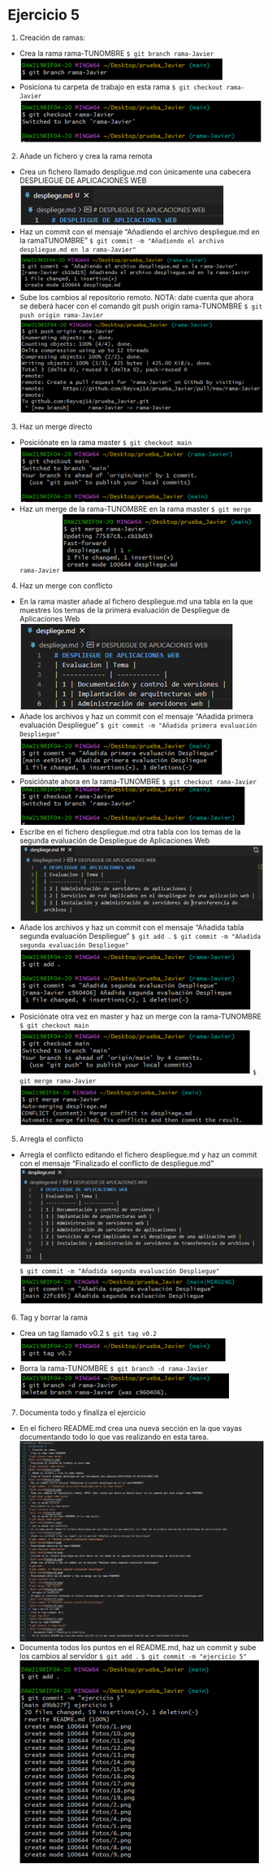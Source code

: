 # Ejercicio 5
1. Creación de ramas:
- Crea la rama rama-TUNOMBRE
`$ git branch rama-Javier`
![alt text](fotos/1.png)
- Posiciona tu carpeta de trabajo en esta rama
`$ git checkout rama-Javier`
![alt text](fotos/2.png)
2. Añade un fichero y crea la rama remota
- Crea un fichero llamado despligue.md con únicamente una cabecera DESPLIEGUE DE APLICACIONES WEB
![alt text](fotos/3.png)
- Haz un commit con el mensaje “Añadiendo el archivo despliegue.md en la ramaTUNOMBRE”
`$ git commit -m "Añadiendo el archivo despliegue.md en la rama-Javier"`
 ![alt text](fotos/4.png)
- Sube los cambios al repositorio remoto. NOTA: date cuenta que ahora se deberá hacer con el comando git push origin rama-TUNOMBRE
`$ git push origin rama-Javier`
 ![alt text](fotos/5.png)
3. Haz un merge directo
- Posiciónate en la rama master
`$ git checkout main`
 ![alt text](fotos/6.png)
 - Haz un merge de la rama-TUNOMBRE en la rama master
`$ git merge rama-Javier`
 ![alt text](fotos/7.png)
4. Haz un merge con conflicto
- En la rama master añade al fichero despliegue.md una tabla en la que muestres los temas de la primera evaluación de Despliegue de Aplicaciones Web
 ![alt text](fotos/8.png)
- Añade los archivos y haz un commit con el mensaje “Añadida primera evaluación Despliegue”
`$ git commit -m "Añadida primera evaluación Despliegue"`
 ![alt text](fotos/9.png)
- Posiciónate ahora en la rama-TUNOMBRE
`$ git checkout rama-Javier`
 ![alt text](fotos/10.png)
- Escribe en el fichero despliegue.md otra tabla con los temas de la segunda evaluación de Despliegue de Aplicaciones Web
 ![alt text](fotos/11.png)
- Añade los archivos y haz un commit con el mensaje “Añadida tabla segunda evaluación Despliegue”
`$ git add .`
`$ git commit -m "Añadida segunda evaluación Despliegue"`
 ![alt text](fotos/12.png)
- Posiciónate otra vez en master y haz un merge con la rama-TUNOMBRE
`$ git checkout main`
 ![alt text](fotos/13.png)
`$ git merge rama-Javier`
 ![alt text](fotos/14.png)
5. Arregla el conflicto
- Arregla el conflicto editando el fichero despliegue.md y haz un commit con el mensaje “Finalizado el conflicto de despliegue.md”
 ![alt text](fotos/15.png)
`$ git commit -m "Añadida segunda evaluación Despliegue"`
 ![alt text](fotos/16.png)
6. Tag y borrar la rama
- Crea un tag llamado v0.2
`$ git tag v0.2`
 ![alt text](fotos/17.png)
- Borra la rama-TUNOMBRE
`$ git branch -d rama-Javier`
 ![alt text](fotos/18.png)
 7. Documenta todo y finaliza el ejercicio
 - En el fichero README.md crea una nueva sección en la que vayas documentando todo lo que vas realizando en esta tarea.
 ![alt text](fotos/19.png)
 - Documenta todos los puntos en el README.md, haz un commit y sube los cambios al servidor 
`$ git add .`
`$ git commit -m "ejercicio 5"`
  ![alt text](fotos/20.png)